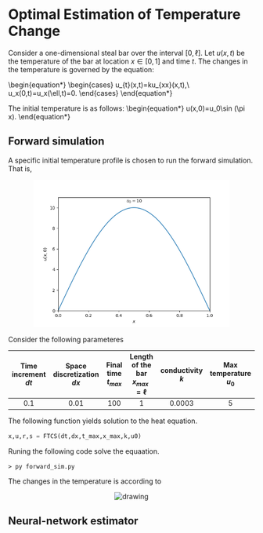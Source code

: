 # Optimal Estimation of Temperature Change
Consider a one-dimensional steal bar over the interval $[0,\ell]$. Let $u(x,t)$ be the temperature of the bar at location $x\in [0,1]$ and time $t$. The changes in the temperature is governed by the equation:


\begin{equation*}
\begin{cases}
u_{t}(x,t)=ku_{xx}(x,t),\\
u_x(0,t)=u_x(\ell,t)=0.
\end{cases}
\end{equation*}


The initial temperature is as follows:
\begin{equation*}
u(x,0)=u_0\sin (\pi x).
\end{equation*}

## Forward simulation
A specific initial temperature profile is chosen to run the forward simulation. That is,

<p align="center">
<img src="figs/u0.png" alt="drawing" width="400"/>
</p>

Consider the following parameteres

|Time increment $dt$|Space discretization $dx$|Final time $t_{max}$|Length of the bar $x_{max}=\ell$|conductivity $k$|Max temperature $u_0$|
|:------------------:|:-----------------------:|:--------------:|:------------------------:|:--------------:|:-----------------:|
|         0.1       |            0.01         |       100       |            1            |      0.0003     |         5        |

The following function yields solution to the heat equation.

```python
x,u,r,s = FTCS(dt,dx,t_max,x_max,k,u0)
```

Runing the following code solve the equaation.

```
> py forward_sim.py
```

The changes in the temperature is according to

<p align="center">
<img src="gifs/temp.gif" alt="drawing" width="400"/>
</p>

## Neural-network estimator
